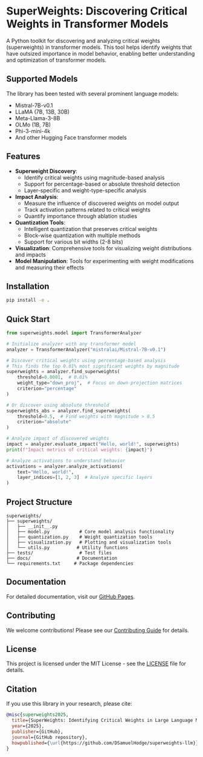 # SuperWeights: Discovering Critical Weights in Transformer Models

A Python toolkit for discovering and analyzing critical weights (superweights) in transformer models. This tool helps identify weights that have outsized importance in model behavior, enabling better understanding and optimization of transformer models.

## Supported Models

The library has been tested with several prominent language models:
- Mistral-7B-v0.1
- LLaMA (7B, 13B, 30B)
- Meta-Llama-3-8B
- OLMo (1B, 7B)
- Phi-3-mini-4k
- And other Hugging Face transformer models

## Features

- **Superweight Discovery**: 
  - Identify critical weights using magnitude-based analysis
  - Support for percentage-based or absolute threshold detection
  - Layer-specific and weight-type-specific analysis
- **Impact Analysis**: 
  - Measure the influence of discovered weights on model output
  - Track activation patterns related to critical weights
  - Quantify importance through ablation studies
- **Quantization Tools**:
  - Intelligent quantization that preserves critical weights
  - Block-wise quantization with multiple methods
  - Support for various bit widths (2-8 bits)
- **Visualization**: Comprehensive tools for visualizing weight distributions and impacts
- **Model Manipulation**: Tools for experimenting with weight modifications and measuring their effects

## Installation

```bash
pip install -e .
```

## Quick Start

```python
from superweights.model import TransformerAnalyzer

# Initialize analyzer with any transformer model
analyzer = TransformerAnalyzer("mistralai/Mistral-7B-v0.1")

# Discover critical weights using percentage-based analysis
# This finds the top 0.01% most significant weights by magnitude
superweights = analyzer.find_superweights(
    threshold=0.0001,  # 0.01%
    weight_type="down_proj",  # Focus on down-projection matrices
    criterion="percentage"
)

# Or discover using absolute threshold
superweights_abs = analyzer.find_superweights(
    threshold=0.5,  # Find weights with magnitude > 0.5
    criterion="absolute"
)

# Analyze impact of discovered weights
impact = analyzer.evaluate_impact("Hello, world!", superweights)
print(f"Impact metrics of critical weights: {impact}")

# Analyze activations to understand behavior
activations = analyzer.analyze_activations(
    text="Hello, world!",
    layer_indices=[1, 2, 3]  # Analyze specific layers
)
```

## Project Structure

```
superweights/
├── superweights/
│   ├── __init__.py
│   ├── model.py           # Core model analysis functionality
│   ├── quantization.py    # Weight quantization tools
│   ├── visualization.py   # Plotting and visualization tools
│   └── utils.py          # Utility functions
├── tests/                 # Test files
├── docs/                 # Documentation
└── requirements.txt     # Package dependencies
```

## Documentation

For detailed documentation, visit our [GitHub Pages](https://dsamuelhodge.github.io/superweights-llm/).

## Contributing

We welcome contributions! Please see our [Contributing Guide](docs/contributing.md) for details.

## License

This project is licensed under the MIT License - see the [LICENSE](LICENSE) file for details.

## Citation

If you use this library in your research, please cite:

```bibtex
@misc{superweights2025,
  title={SuperWeights: Identifying Critical Weights in Large Language Models},
  year={2025},
  publisher={GitHub},
  journal={GitHub repository},
  howpublished={\url{https://github.com/DSamuelHodge/superweights-llm}}
}
